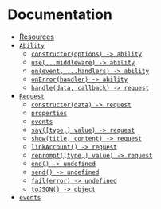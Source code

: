# Documentation

 - [Resources](Resources.md)
 - [`Ability`](api/Ability.md)
   - [`constructor(options) -> ability`](api/Ability.md#constructoroptions---ability)
   - [`use(...middleware) -> ability`](api/Ability.md#usemiddleware---ability)
   - [`on(event, ...handlers) -> ability`](api/Ability.md#onevent-handlers---ability)
   - [`onError(handler) -> ability`](api/Ability.md#onerrorhandler---ability)
   - [`handle(data, callback) -> request`](api/Ability.md#handledata-callback---request)
 - [`Request`](api/Ability.md)
   - [`constructor(data) -> request`](api/Ability.md#constructordata---request)
   - [`properties`](api/Ability.md#properties)
   - [`events`](api/Ability.md#events)
   - [`say([type,] value) -> request`](api/Ability.md#saytype-value---request)
   - [`show(title, content) -> request`](api/Ability.md#showtitle-content---request)
   - [`linkAccount() -> request`](api/Ability.md#linkaccount---request)
   - [`reprompt([type,] value) -> request`](api/Ability.md#reprompttype-value)
   - [`end() -> undefined`](api/Ability.md#end---undefined)
   - [`send() -> undefined`](api/Ability.md#send---undefined)
   - [`fail(error) -> undefined`](api/Ability.md#failerror---undefined)
   - [`toJSON() -> object`](api/Ability.md#tojson---object)
 - [`events`](api/events.md)
